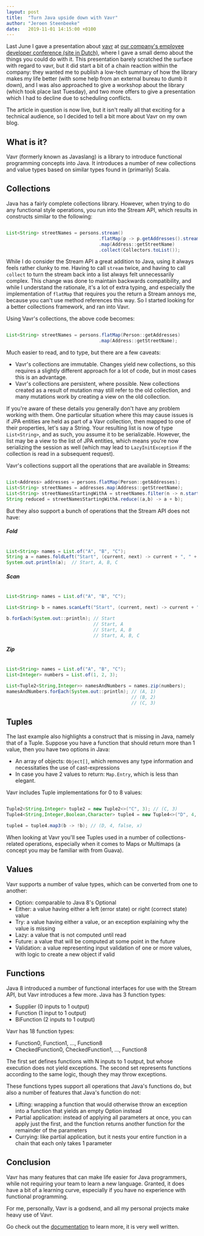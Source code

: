 ```yaml
---
layout: post
title:  "Turn Java upside down with Vavr"
author: "Jeroen Steenbeeke"
date:   2019-11-01 14:15:00 +0100
---
```

Last June I gave a presentation about [vavr](https://vavr.io) at [our company's employee developer conference (site in Dutch)](https://topicus.nl/evenementen/topiconf/),
where I gave a small demo about the things you could do with it. This presentation barely scratched
the surface with regard to vavr, but it did start a bit of a chain reaction within the company: they wanted
me to publish a low-tech summary of how the library makes my life better (with some help from an external bureau to dumb it down),
and I was also approached to give a workshop about the library (which took place last Tuesday), and
two more offers to give a presentation which I had to decline due to scheduling conflicts.

The article in question is now live, but it isn't really all that exciting for a technical audience, so
I decided to tell a bit more about Vavr on my own blog.
<!--more-->

## What is it?

Vavr (formerly known as Javaslang) is a library to introduce functional programming concepts into Java.
It introduces a number of new collections and value types based on similar types found in (primarily) Scala.

## Collections

Java has a fairly complete collections library. However, when trying to do any functional
style operations, you run into the Stream API, which results in constructs similar to the following:

```java

List<String> streetNames = persons.stream()
                                  .flatMap(p -> p.getAddresses().stream())
                                  .map(Address::getStreetName)
                                  .collect(Collectors.toList());

```
While I do consider the Stream API a great addition to Java, using it always feels rather clunky to me. Having to call
`stream` twice, and having to call `collect` to turn the stream back into a list always felt unnecessarily complex. This
change was done to maintain backwards compatibility, and while I understand the rationale, it's a lot of extra typing,
and especially the implementation of `flatMap` that requires you the return a Stream annoys me, because you can't use
method references this way. So I started looking for a better collections framework, and ran into Vavr.

Using Vavr's collections, the above code becomes:

```java

List<String> streetNames = persons.flatMap(Person::getAddresses)
                                  .map(Address::getStreetName);

```

Much easier to read, and to type, but there are a few caveats:

* Vavr's collections are immutable. Changes yield new collections, so this requires a slightly different
approach for a lot of code, but in most cases this is an advantage.
* Vavr's collections are persistent, where possible. New collections created as a result of mutation may
still refer to the old collection, and many mutations work by creating a view on the old collection. 

If you're aware of these details you generally don't have any problem working with them. One particular situation
where this may cause issues is if JPA entities are held as part of a Vavr collection, then mapped to one
of their properties, let's say a String. Your resulting list is now of type `List<String>`, and as such, you assume it
to be serializable. However, the list may be a view to the list of JPA entities, which means you're now
serializing the session as well (which may lead to `LazyInitException` if the collection is read in a subsequent request).

Vavr's collections support all the operations that are available in Streams:

```java

List<Address> addresses = persons.flatMap(Person::getAddresses);
List<String> streetNames = addresses.map(Address::getStreetName);
List<String> streetNamesStartingWithA = streetNames.filter(n -> n.startsWith("A"));
String reduced = streetNamesStartingWithA.reduce((a,b) -> a + b);

```

But they also support a bunch of operations that the Stream API does not have:

##### Fold

```java

List<String> names = List.of("A", "B", "C");
String a = names.foldLeft("Start", (current, next) -> current + ", " + next);
System.out.println(a);  // Start, A, B, C
```

##### Scan

```java

List<String> names = List.of("A", "B", "C");

List<String> b = names.scanLeft("Start", (current, next) -> current + ", " + next);

b.forEach(System.out::println); // Start
                                // Start, A
                                // Start, A, B
                                // Start, A, B, C

```

##### Zip

```java

List<String> names = List.of("A", "B", "C");
List<Integer> numbers = List.of(1, 2, 3);

List<Tuple2<String,Integer>> namesAndNumbers = names.zip(numbers);
mamesAndNumbers.forEach(System.out::println); // (A, 1)
                                              // (B, 2)
                                              // (C, 3)


```

## Tuples

The last example also highlights a construct that is missing in Java, namely that of a Tuple. Suppose
you have a function that should return more than 1 value, then you have two options in Java:

* An array of objects: `Object[]`, which removes any type information and necessitaties the use of cast-expressions
* In case you have 2 values to return: `Map.Entry`, which is less than elegant.

Vavr includes Tuple implementations for 0 to 8 values:

```java

Tuple2<String,Integer> tuple2 = new Tuple2<>("C", 3); // (C, 3)
Tuple4<String,Integer,Boolean,Character> tuple4 = new Tuple4<>("D", 4, true, 'x'); // (D, 4, true, x)

tuple4 = tuple4.map3(b -> !b); // (D, 4, false, x)


```

When looking at Vavr you'll see Tuples used in a number of collections-related operations, especially
when it comes to Maps or Multimaps (a concept you may be familiar with from Guava).

## Values

Vavr supports a number of value types, which can be converted from one to another:

* Option: comparable to Java 8's Optional
* Either: a value having either a left (error state) or right (correct state) value
* Try: a value having either a value, or an exception explaining why the value is missing
* Lazy: a value that is not computed until read
* Future: a value that will be computed at some point in the future
* Validation: a value representing input validation of one or more values, with logic to create a new object if valid

## Functions

Java 8 introduced a number of functional interfaces for use with the Stream API, but Vavr introduces a few more. Java has 3 function types:

- Supplier (0 inputs to 1 output)
- Function (1 input to 1 output)
- BiFunction (2 inputs to 1 output)

Vavr has 18 function types:

- Function0, Function1, ..., Function8
- CheckedFunction0, CheckedFunction1, ..., Function8

The first set defines functions with N inputs to 1 output, but whose execution does not yield exceptions. The second
set represents functions according to the same logic, though they may throw exceptions.

These functions types support all operations that Java's functions do, but also a number of features that
Java's function do not:

- Lifting: wrapping a function that would otherwise throw an exception into a function that yields an empty Option instead
- Partial application: instead of applying all parameters at once, you can apply just the first, and the function returns another function
  for the remainder of the parameters
- Currying: like partial application, but it nests your entire function in a chain that each only takes 1 parameter

## Conclusion

Vavr has many features that can make life easier for Java programmers, while not requiring your team
to learn a new language. Granted, it does have a bit of a learning curve, especially if you have no experience
with functional programming.

For me, personally, Vavr is a godsend, and all my personal projects make heavy use of Vavr.

Go check out the [documentation](https://www.vavr.io/vavr-docs/) to learn more, it is very well written.

